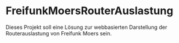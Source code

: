 # FreifunkMoersRouterAuslastung
Dieses Projekt soll eine Lösung zur webbasierten Darstellung der Routerauslastung von Freifunk Moers sein.
